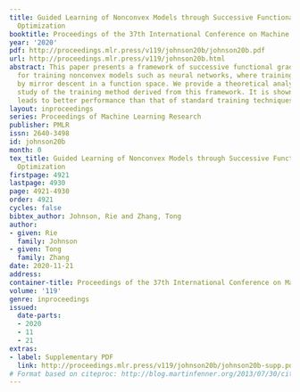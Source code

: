 ```yaml
---
title: Guided Learning of Nonconvex Models through Successive Functional Gradient
  Optimization
booktitle: Proceedings of the 37th International Conference on Machine Learning
year: '2020'
pdf: http://proceedings.mlr.press/v119/johnson20b/johnson20b.pdf
url: http://proceedings.mlr.press/v119/johnson20b.html
abstract: This paper presents a framework of successive functional gradient optimization
  for training nonconvex models such as neural networks, where training is driven
  by mirror descent in a function space. We provide a theoretical analysis and empirical
  study of the training method derived from this framework. It is shown that the method
  leads to better performance than that of standard training techniques.
layout: inproceedings
series: Proceedings of Machine Learning Research
publisher: PMLR
issn: 2640-3498
id: johnson20b
month: 0
tex_title: Guided Learning of Nonconvex Models through Successive Functional Gradient
  Optimization
firstpage: 4921
lastpage: 4930
page: 4921-4930
order: 4921
cycles: false
bibtex_author: Johnson, Rie and Zhang, Tong
author:
- given: Rie
  family: Johnson
- given: Tong
  family: Zhang
date: 2020-11-21
address: 
container-title: Proceedings of the 37th International Conference on Machine Learning
volume: '119'
genre: inproceedings
issued:
  date-parts:
  - 2020
  - 11
  - 21
extras:
- label: Supplementary PDF
  link: http://proceedings.mlr.press/v119/johnson20b/johnson20b-supp.pdf
# Format based on citeproc: http://blog.martinfenner.org/2013/07/30/citeproc-yaml-for-bibliographies/
---
```

